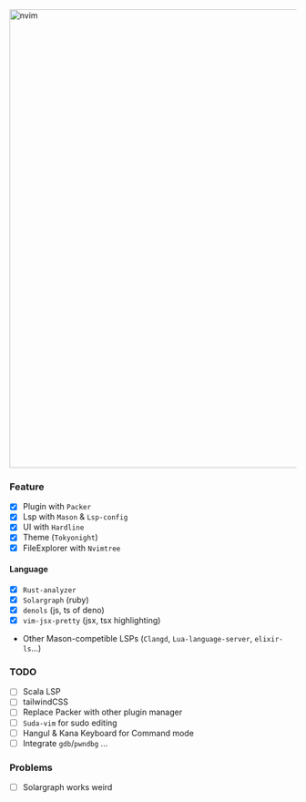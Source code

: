 
<img width="805" alt="nvim" src="https://github.com/user-attachments/assets/3e9b7e70-2be0-4595-9a4e-a3539c932429">

### Feature
- [X] Plugin with `Packer`
- [X] Lsp with `Mason` & `Lsp-config`
- [X] UI with `Hardline`
- [X] Theme (`Tokyonight`)
- [X] FileExplorer with `Nvimtree`
#### Language
- [X] `Rust-analyzer`
- [X] `Solargraph` (ruby)
- [X] `denols` (js, ts of deno)
- [X] `vim-jsx-pretty` (jsx, tsx highlighting)
- Other Mason-competible LSPs (`Clangd`, `Lua-language-server`, `elixir-ls`...)

### TODO
- [ ] Scala LSP
- [ ] tailwindCSS
- [ ] Replace Packer with other plugin manager
- [ ] `Suda-vim` for sudo editing
- [ ] Hangul & Kana Keyboard for Command mode
- [ ] Integrate `gdb`/`pwndbg` ...

### Problems
- [ ] Solargraph works weird
